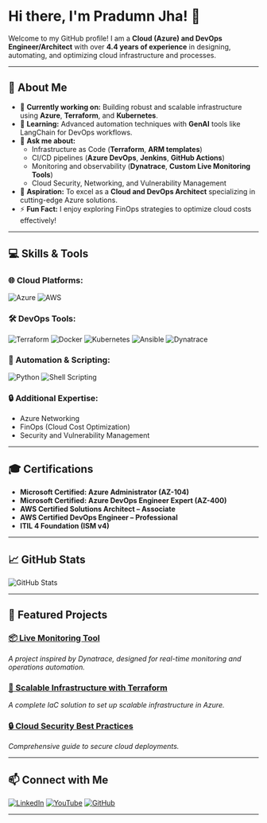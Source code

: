 # Hi there, I'm Pradumn Jha! 👋

Welcome to my GitHub profile! I am a **Cloud (Azure) and DevOps Engineer/Architect** with over **4.4 years of experience** in designing, automating, and optimizing cloud infrastructure and processes.

---

## 🌟 About Me
- 🔭 **Currently working on:** Building robust and scalable infrastructure using **Azure**, **Terraform**, and **Kubernetes**.
- 🌱 **Learning:** Advanced automation techniques with **GenAI** tools like LangChain for DevOps workflows.
- 💬 **Ask me about:** 
  - Infrastructure as Code (**Terraform**, **ARM templates**)
  - CI/CD pipelines (**Azure DevOps**, **Jenkins**, **GitHub Actions**)
  - Monitoring and observability (**Dynatrace**, **Custom Live Monitoring Tools**)
  - Cloud Security, Networking, and Vulnerability Management
- 🧠 **Aspiration:** To excel as a **Cloud and DevOps Architect** specializing in cutting-edge Azure solutions.
- ⚡ **Fun Fact:** I enjoy exploring FinOps strategies to optimize cloud costs effectively!

---

## 💻 Skills & Tools
### 🌐 Cloud Platforms:
![Azure](https://img.shields.io/badge/Microsoft_Azure-0078D4?style=for-the-badge&logo=microsoft-azure&logoColor=white)
![AWS](https://img.shields.io/badge/Amazon_AWS-232F3E?style=for-the-badge&logo=amazon-aws&logoColor=white)

### 🛠️ DevOps Tools:
![Terraform](https://img.shields.io/badge/Terraform-623CE4?style=for-the-badge&logo=terraform&logoColor=white)
![Docker](https://img.shields.io/badge/Docker-2496ED?style=for-the-badge&logo=docker&logoColor=white)
![Kubernetes](https://img.shields.io/badge/Kubernetes-326CE5?style=for-the-badge&logo=kubernetes&logoColor=white)
![Ansible](https://img.shields.io/badge/Ansible-EE0000?style=for-the-badge&logo=ansible&logoColor=white)
![Dynatrace](https://img.shields.io/badge/Dynatrace-1A74B7?style=for-the-badge&logo=dynatrace&logoColor=white)

### 🔧 Automation & Scripting:
![Python](https://img.shields.io/badge/Python-3776AB?style=for-the-badge&logo=python&logoColor=white)
![Shell Scripting](https://img.shields.io/badge/Shell_Scripting-4EAA25?style=for-the-badge&logo=gnu-bash&logoColor=white)

### 🔒 Additional Expertise:
- Azure Networking
- FinOps (Cloud Cost Optimization)
- Security and Vulnerability Management

---

## 🎓 Certifications
- **Microsoft Certified: Azure Administrator (AZ-104)**  
- **Microsoft Certified: Azure DevOps Engineer Expert (AZ-400)**  
- **AWS Certified Solutions Architect – Associate**  
- **AWS Certified DevOps Engineer – Professional**  
- **ITIL 4 Foundation (ISM v4)**  

---

## 📈 GitHub Stats
![GitHub Stats](https://github-readme-stats.vercel.app/api?username=pradumnjha&show_icons=true&theme=radical)

---

## 🌟 Featured Projects
### [📦 Live Monitoring Tool](https://github.com/yourusername/live-monitoring-tool)
_A project inspired by Dynatrace, designed for real-time monitoring and operations automation._

### [🚀 Scalable Infrastructure with Terraform](https://github.com/yourusername/terraform-azure-infra)
_A complete IaC solution to set up scalable infrastructure in Azure._

### [🔒 Cloud Security Best Practices](https://github.com/yourusername/cloud-security-guide)
_Comprehensive guide to secure cloud deployments._

---

## 📫 Connect with Me
[![LinkedIn](https://img.shields.io/badge/LinkedIn-0077B5?style=for-the-badge&logo=linkedin&logoColor=white)](https://linkedin.com/in/pradumn-jha-1a423913b)
[![YouTube](https://img.shields.io/badge/YouTube-FF0000?style=for-the-badge&logo=youtube&logoColor=white)](https://www.youtube.com/channel/UCkSPYTHrOwm8eA2D3IApl2g)
[![GitHub](https://img.shields.io/badge/GitHub-100000?style=for-the-badge&logo=github&logoColor=white)](https://github.com/pradumnjha)

---

